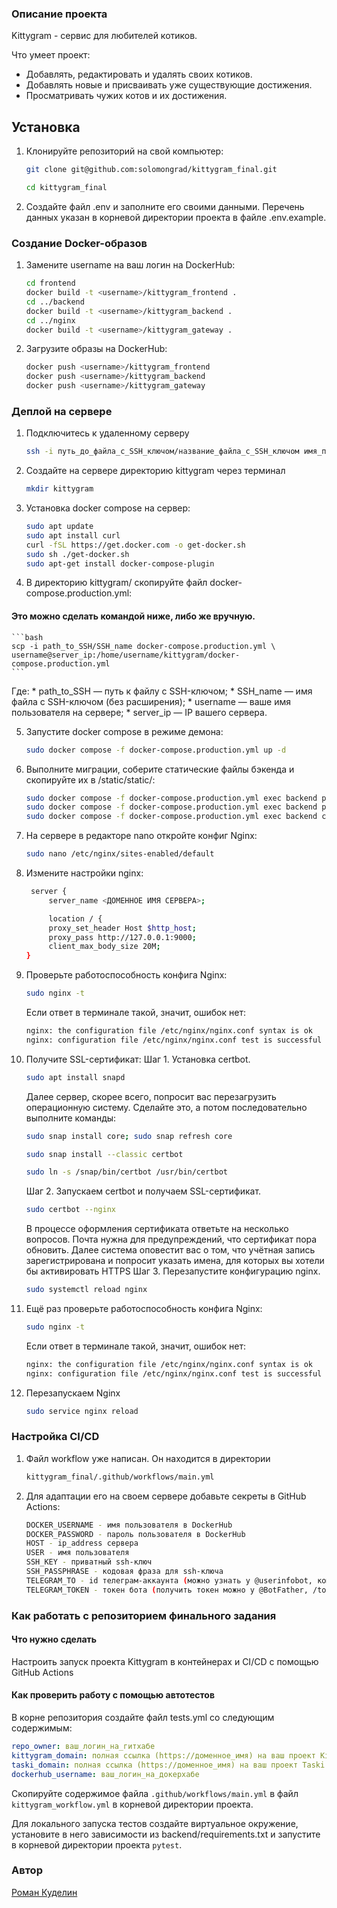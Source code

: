 ### Описание проекта 
Kittygram - сервис для любителей котиков.

Что умеет проект:

- Добавлять, редактировать и удалять своих котиков.
- Добавлять новые и присваивать уже существующие достижения. 
- Просматривать чужих котов и их достижения.

## Установка 

1. Клонируйте репозиторий на свой компьютер:

    ```bash
    git clone git@github.com:solomongrad/kittygram_final.git
    ```
    ```bash
    cd kittygram_final
    ```

2. Создайте файл .env и заполните его своими данными. Перечень данных указан в корневой директории проекта в файле .env.example.


### Создание Docker-образов

1.  Замените username на ваш логин на DockerHub:

    ```bash
    cd frontend
    docker build -t <username>/kittygram_frontend .
    cd ../backend
    docker build -t <username>/kittygram_backend .
    cd ../nginx
    docker build -t <username>/kittygram_gateway . 
    ```

2. Загрузите образы на DockerHub:

    ```bash
    docker push <username>/kittygram_frontend
    docker push <username>/kittygram_backend
    docker push <username>/kittygram_gateway
    ```

### Деплой на сервере

1. Подключитесь к удаленному серверу

    ```bash
    ssh -i путь_до_файла_с_SSH_ключом/название_файла_с_SSH_ключом имя_пользователя@ip_адрес_сервера 
    ```

2. Создайте на сервере директорию kittygram через терминал

    ```bash
    mkdir kittygram
    ```

3. Установка docker compose на сервер:

    ```bash
    sudo apt update
    sudo apt install curl
    curl -fSL https://get.docker.com -o get-docker.sh
    sudo sh ./get-docker.sh
    sudo apt-get install docker-compose-plugin
    ```

4. В директорию kittygram/ скопируйте файл docker-compose.production.yml:

#### Это можно сделать командой ниже, либо же вручную.

    ```bash
    scp -i path_to_SSH/SSH_name docker-compose.production.yml \
    username@server_ip:/home/username/kittygram/docker-compose.production.yml
    ```
Где:
    * path_to_SSH — путь к файлу с SSH-ключом;
    * SSH_name — имя файла с SSH-ключом (без расширения);
    * username — ваше имя пользователя на сервере;
    * server_ip — IP вашего сервера.


5. Запустите docker compose в режиме демона:

    ```bash
    sudo docker compose -f docker-compose.production.yml up -d
    ```

6. Выполните миграции, соберите статические файлы бэкенда и скопируйте их в /static/static/:

    ```bash
    sudo docker compose -f docker-compose.production.yml exec backend python manage.py migrate
    sudo docker compose -f docker-compose.production.yml exec backend python manage.py collectstatic
    sudo docker compose -f docker-compose.production.yml exec backend cp -r /app/collected_static/. /static/static/
    ```

7. На сервере в редакторе nano откройте конфиг Nginx:

    ```bash
    sudo nano /etc/nginx/sites-enabled/default
    ```

8. Измените настройки nginx:

    ```bash
     server {
         server_name <ДОМЕННОЕ ИМЯ СЕРВЕРА>;

         location / {
         proxy_set_header Host $http_host;
         proxy_pass http://127.0.0.1:9000;
         client_max_body_size 20M;
    }
    ```

9. Проверьте работоспособность конфига Nginx:

    ```bash
    sudo nginx -t
    ```
    Если ответ в терминале такой, значит, ошибок нет:
    ```bash
    nginx: the configuration file /etc/nginx/nginx.conf syntax is ok
    nginx: configuration file /etc/nginx/nginx.conf test is successful
    ```

10. Получите SSL-сертификат:
    Шаг 1. Установка certbot.
    ```bash
    sudo apt install snapd
    ```
    Далее сервер, скорее всего, попросит вас перезагрузить операционную систему. Сделайте это, а потом последовательно выполните команды:
    ```bash
    sudo snap install core; sudo snap refresh core
    ```
    ```bash
    sudo snap install --classic certbot
    ```
    ```bash
    sudo ln -s /snap/bin/certbot /usr/bin/certbot
    ```
    Шаг 2. Запускаем certbot и получаем SSL-сертификат.
    ```bash
    sudo certbot --nginx
    ```
    В процессе оформления сертификата ответьте на несколько вопросов. Почта нужна для предупреждений, что сертификат пора обновить.
    Далее система оповестит вас о том, что учётная запись зарегистрирована и попросит указать имена, для которых вы хотели бы активировать HTTPS
    Шаг 3. Перезапустите конфигурацию nginx.
    ```bash
    sudo systemctl reload nginx
    ```

11. Ещё раз проверьте работоспособность конфига Nginx:

    ```bash
    sudo nginx -t
    ```
    Если ответ в терминале такой, значит, ошибок нет:
    ```bash
    nginx: the configuration file /etc/nginx/nginx.conf syntax is ok
    nginx: configuration file /etc/nginx/nginx.conf test is successful
    ```

12. Перезапускаем Nginx
    ```bash
    sudo service nginx reload
    ```

### Настройка CI/CD

1. Файл workflow уже написан. Он находится в директории

    ```bash
    kittygram_final/.github/workflows/main.yml
    ```

2. Для адаптации его на своем сервере добавьте секреты в GitHub Actions:

    ```bash
    DOCKER_USERNAME - имя пользователя в DockerHub
    DOCKER_PASSWORD - пароль пользователя в DockerHub
    HOST - ip_address сервера
    USER - имя пользователя
    SSH_KEY - приватный ssh-ключ
    SSH_PASSPHRASE - кодовая фраза для ssh-ключа
    TELEGRAM_TO - id телеграм-аккаунта (можно узнать у @userinfobot, команда /start)
    TELEGRAM_TOKEN - токен бота (получить токен можно у @BotFather, /token, имя бота)
    ```


###  Как работать с репозиторием финального задания

#### Что нужно сделать

Настроить запуск проекта Kittygram в контейнерах и CI/CD с помощью GitHub Actions

#### Как проверить работу с помощью автотестов

В корне репозитория создайте файл tests.yml со следующим содержимым:
```yaml
repo_owner: ваш_логин_на_гитхабе
kittygram_domain: полная ссылка (https://доменное_имя) на ваш проект Kittygram
taski_domain: полная ссылка (https://доменное_имя) на ваш проект Taski
dockerhub_username: ваш_логин_на_докерхабе
```

Скопируйте содержимое файла `.github/workflows/main.yml` в файл `kittygram_workflow.yml` в корневой директории проекта.

Для локального запуска тестов создайте виртуальное окружение, установите в него зависимости из backend/requirements.txt и запустите в корневой директории проекта `pytest`.

### Автор
[Роман Куделин](https://github.com/solomongrad)